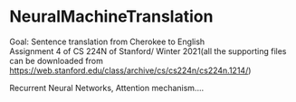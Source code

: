 # NeuralMachineTranslation
Goal: Sentence translation from Cherokee to English  
Assignment 4 of CS 224N of Stanford/ Winter 2021(all the supporting files can be downloaded from https://web.stanford.edu/class/archive/cs/cs224n/cs224n.1214/) 

Recurrent Neural Networks, Attention mechanism....
